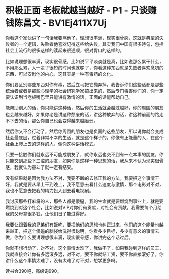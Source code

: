 # 积极正面 老板就越当越好 - P1 - 只谈赚钱陈昌文 - BV1Ej411X7Uj

你看这个家伙讲了一句话我要骂他了，理想很丰满，现实很骨感，这就是典型的失败者的一个逻辑，失败者他喜欢记得这些给失败，其实我们中国有很多诗句，包括社会上流行的很多这样的读起来很通顺，很对胃口的这样的。

比如说理想很丰满，现实很骨感，比如说平平淡淡就是真，比如说那么累干什么，不用那么累，人一辈子很短的时间也就够了，你看这种东西就是失败者喜欢念叨的东西，可以安慰他的内心，这其实是一种有毒药的文化。

你们要区别哪些东西对你有毒，然后立马把它抛弃掉，我告诉你们这些话都是那些统治者或者是那些心理学的社会研究学家搞出来的，然后专门毒害你们的，你一定要认识到当老板嘴巴里只能讲有激情的话，正面的话能帮助自己。

能帮助别人的话，你只能讲这种话，然后你的生活就会越过越好，你的周围的朋友也会越来越好，如果你老是讲这种颓废的话，讲这种放弃的话，讲这种前面的路走不下去的话，那么你自己也会变得越来越脆弱。

然后你又不会行动了，然后你周围的朋友也是负面的这些朋友，所以说你就会变成社会最底层，过着非常不幸的生活，就是这个样子的，你像有正能量的人，在这个社会上爬上去的这样的人，像你这种讲话模式。

只要一接触你们就永远不可能成朋友了，就你永远也交不到有一点本事的朋友，你只能交到那些下三滥的朋友，如果你是这样一种思想的话，我从来不认为现实很骨感，我就认为奋斗了就一定有结果。

没有结果就是因为我方法不对，我要不断的去修正我的方法，我要把这个事情干好，我就是要从早上干到晚上，我不愿意去看什么速度与激情，那个电影对不对，我也不愿意去把我的精力投入到去看电视剧。

我讨厌那些打麻将的人，那些人都是傻逼，我的生命就是要燃烧到事业上，就是要燃烧到对这个社会，比如说对VIP对你们有贡献，对社会有贡献，我需要每个月给我的父母拿很多钱，让他们日子能过得好。

我要让跟着我的兄弟们有饭吃，要把他们的思想也纠正过来，他们的这个能量也越来越正，把这个傻逼的脑袋给洗得很聪明，你看多少目标，多少有意义的事情去做，你为什么要讲理想很丰满，现实很骨感，你讲完这个话过后。

你就不想行动了，对不对，这个事情太难了，我做不了，如果我碰到这样的员工，我就直接会让你有多远滚多远，对不对，要不你就结工资，要不你直接滚好了，你讲什么这个事情太难了，没有太难了对不对，想学更多吗。

读书会390吧，高级询990。